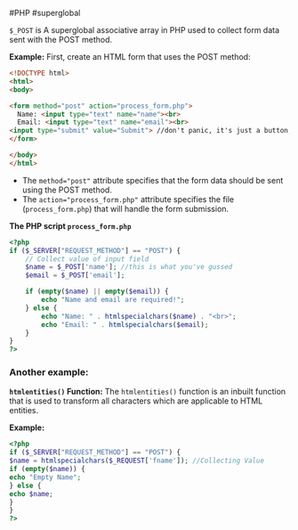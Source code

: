 #PHP #superglobal 

`$_POST` is A superglobal associative array in PHP used to collect form data sent with the POST method.

**Example:**
First, create an HTML form that uses the POST method:
```html
<!DOCTYPE html>
<html>
<body>

<form method="post" action="process_form.php">
  Name: <input type="text" name="name"><br>
  Email: <input type="text" name="email"><br>
<input type="submit" value="Submit"> //don't panic, it's just a button, a tiny one.
</form>

</body>
</html>
```

- The `method="post"` attribute specifies that the form data should be sent using the POST method.
- The `action="process_form.php"` attribute specifies the file (`process_form.php`) that will handle the form submission.

**The PHP script `process_form.php`**
```php
<?php
if ($_SERVER["REQUEST_METHOD"] == "POST") {
    // Collect value of input field
    $name = $_POST['name']; //this is what you've gussed
    $email = $_POST['email'];

    if (empty($name) || empty($email)) {
        echo "Name and email are required!";
    } else {
        echo "Name: " . htmlspecialchars($name) . "<br>";
        echo "Email: " . htmlspecialchars($email);
    }
}
?>
```

### **Another example:**

**`htmlentities()` Function:** The `htmlentities()` function is an inbuilt function that is used to transform all characters which are applicable to HTML entities.

**Example:**
```php
<?php
if ($_SERVER["REQUEST_METHOD"] == "POST") {
$name = htmlspecialchars($_REQUEST['fname']); //Collecting Value
if (empty($name)) {
echo "Empty Name";
} else {
echo $name;
}
}
?>
```

